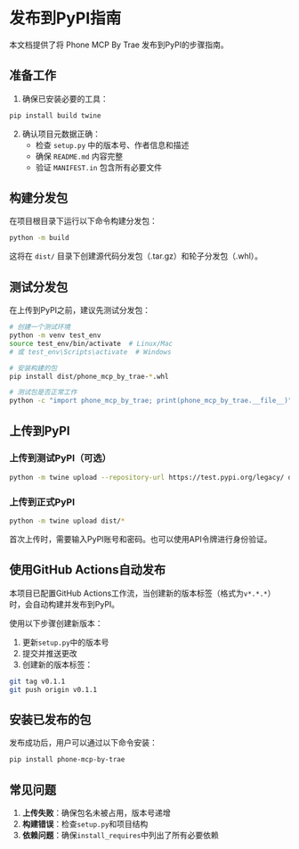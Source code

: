 # 发布到PyPI指南

本文档提供了将 Phone MCP By Trae 发布到PyPI的步骤指南。

## 准备工作

1. 确保已安装必要的工具：

```bash
pip install build twine
```

2. 确认项目元数据正确：
   - 检查 `setup.py` 中的版本号、作者信息和描述
   - 确保 `README.md` 内容完整
   - 验证 `MANIFEST.in` 包含所有必要文件

## 构建分发包

在项目根目录下运行以下命令构建分发包：

```bash
python -m build
```

这将在 `dist/` 目录下创建源代码分发包（.tar.gz）和轮子分发包（.whl）。

## 测试分发包

在上传到PyPI之前，建议先测试分发包：

```bash
# 创建一个测试环境
python -m venv test_env
source test_env/bin/activate  # Linux/Mac
# 或 test_env\Scripts\activate  # Windows

# 安装构建的包
pip install dist/phone_mcp_by_trae-*.whl

# 测试包是否正常工作
python -c "import phone_mcp_by_trae; print(phone_mcp_by_trae.__file__)"
```

## 上传到PyPI

### 上传到测试PyPI（可选）

```bash
python -m twine upload --repository-url https://test.pypi.org/legacy/ dist/*
```

### 上传到正式PyPI

```bash
python -m twine upload dist/*
```

首次上传时，需要输入PyPI账号和密码。也可以使用API令牌进行身份验证。

## 使用GitHub Actions自动发布

本项目已配置GitHub Actions工作流，当创建新的版本标签（格式为`v*.*.*`）时，会自动构建并发布到PyPI。

使用以下步骤创建新版本：

1. 更新`setup.py`中的版本号
2. 提交并推送更改
3. 创建新的版本标签：

```bash
git tag v0.1.1
git push origin v0.1.1
```

## 安装已发布的包

发布成功后，用户可以通过以下命令安装：

```bash
pip install phone-mcp-by-trae
```

## 常见问题

1. **上传失败**：确保包名未被占用，版本号递增
2. **构建错误**：检查`setup.py`和项目结构
3. **依赖问题**：确保`install_requires`中列出了所有必要依赖
